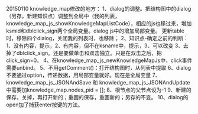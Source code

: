 20150110 knowledge_map修改的地方：
1、dialog的调整。把结构图中的dialog（另存，新建知识点）调整到全局中（我的列表，knowledge_map_js_showKnowledgeMapListCode），相应的js也移过来，增加ksmid和dblclick_sign两个全局变量。dialog js中的增加局部变量。
更新table时，移除四个dialog，关闭我的列表时，也移除；
2、知识点-确定之前的判断：1、没有内容，提示，2、有内容，但不在ksname中，提示，3、可以改变
3、去掉了dblclick_sign。还是要做单击和双击独立。只是在双击之后，把click_sign=0。
4、在knowledge_map_js_newKnowledgeMapJs中，click事件需要unbind。
5、不用getComment()：打开结构图时，从列表中提取
6、dialog不要通过option，传递数据，用局部变量就好。现在是全局变量
7、knowledge_map_js_JSONAndSave 和 knowledge_map_js_JSONAndUpdate中需要加knowledge_map.nodes_pid = [];
8、根节点的父节点设为-1
9、新建的保存，关掉，再打开新的；重画的保存，重画新的；另存的不变。
10、dialog的open加了捕获enter按键的方法。
